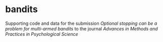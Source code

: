 # bandits

Supporting code and data for the submission *Optional stopping can be a problem for multi-armed bandits* to the journal *Advances in Methods and Practices in Psychological Science*
